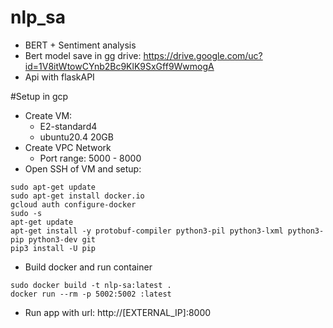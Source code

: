 # nlp_sa
- BERT + Sentiment analysis
- Bert model save in gg drive: https://drive.google.com/uc?id=1V8itWtowCYnb2Bc9KlK9SxGff9WwmogA
- Api with flaskAPI

#Setup in gcp
- Create VM:
  + E2-standard4
  + ubuntu20.4 20GB
- Create VPC Network
  + Port range: 5000 - 8000
- Open SSH of VM and setup:
```
sudo apt-get update
sudo apt-get install docker.io
gcloud auth configure-docker
sudo -s
apt-get update
apt-get install -y protobuf-compiler python3-pil python3-lxml python3-pip python3-dev git
pip3 install -U pip
```
- Build docker and run container
```
sudo docker build -t nlp-sa:latest .
docker run --rm -p 5002:5002 :latest
```
- Run app with url: http://[EXTERNAL_IP]:8000
